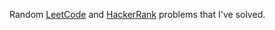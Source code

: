 Random [LeetCode](https://leetcode.com/problemset/all/) and [HackerRank](https://www.hackerrank.com/dashboard) problems that I've solved.